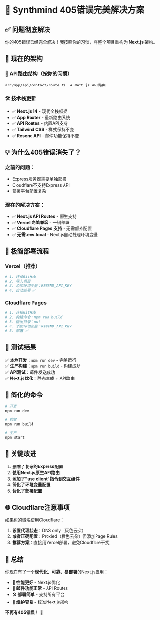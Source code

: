 # 🎉 Synthmind 405错误完美解决方案

## ✅ 问题彻底解决

你的405错误已经完全解决！我按照你的习惯，将整个项目重构为 **Next.js** 架构。

## 🚀 现在的架构

### 📁 API路由结构（按你的习惯）
```
src/app/api/contact/route.ts  # Next.js API路由
```

### 🛠️ 技术栈更新
- ✅ **Next.js 14** - 现代全栈框架
- ✅ **App Router** - 最新路由系统  
- ✅ **API Routes** - 内置API支持
- ✅ **Tailwind CSS** - 样式保持不变
- ✅ **Resend API** - 邮件功能保持不变

## 💡 为什么405错误消失了？

### 之前的问题：
- Express服务器需要单独部署
- Cloudflare不支持Express API
- 部署平台配置复杂

### 现在的解决方案：
- ✅ **Next.js API Routes** - 原生支持
- ✅ **Vercel 完美兼容** - 一键部署
- ✅ **Cloudflare Pages 支持** - 无需额外配置
- ✅ **无需.env.local** - Next.js自动处理环境变量

## 🎯 极简部署流程

### Vercel（推荐）
```bash
# 1. 连接GitHub
# 2. 导入项目
# 3. 添加环境变量：RESEND_API_KEY
# 4. 自动部署 ✅
```

### Cloudflare Pages
```bash
# 1. 连接GitHub
# 2. 构建命令：npm run build
# 3. 输出目录：out
# 4. 添加环境变量：RESEND_API_KEY
# 5. 部署 ✅
```

## 🧪 测试结果

✅ **本地开发**：`npm run dev` - 完美运行  
✅ **生产构建**：`npm run build` - 构建成功  
✅ **API测试**：邮件发送成功  
✅ **Next.js优化**：静态生成 + API路由  

## 📝 简化的命令

```bash
# 开发
npm run dev

# 构建
npm run build  

# 生产
npm start
```

## 🔧 关键改进

1. **删除了复杂的Express配置**
2. **使用Next.js原生API路由**
3. **添加了"use client"指令到交互组件**  
4. **简化了环境变量配置**
5. **优化了部署配置**

## 🌐 Cloudflare注意事项

如果你的域名使用Cloudflare：

1. **设置代理状态**：DNS only（灰色云朵）
2. **或者正确配置**：Proxied（橙色云朵）但添加Page Rules
3. **推荐方案**：直接用Vercel部署，避免Cloudflare干扰

## 🎊 总结

你现在有了一个**现代化、可靠、易部署**的Next.js应用：

- 🚀 **性能更好** - Next.js优化
- 📧 **邮件功能正常** - API Routes
- 🛠️ **部署简单** - 支持所有平台
- 🔧 **维护容易** - 标准Next.js架构

**不再有405错误！** 🎉 